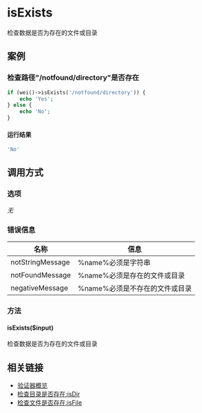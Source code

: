 isExists
========

检查数据是否为存在的文件或目录

案例
----

### 检查路径"/notfound/directory"是否存在

```php
if (wei()->isExists('/notfound/directory')) {
    echo 'Yes';
} else {
    echo 'No';
}
```

#### 运行结果

```php
'No'
```

调用方式
--------

### 选项

*无*

### 错误信息

名称                   | 信息
-----------------------|------
notStringMessage       | %name%必须是字符串
notFoundMessage        | %name%必须是存在的文件或目录
negativeMessage        | %name%必须是不存在的文件或目录

### 方法

#### isExists($input)
检查数据是否为存在的文件或目录

相关链接
--------

* [验证器概览](../book/validators.md)
* [检查目录是否存在:isDir](isDir.md)
* [检查文件是否存在:isFile](isFile.md)